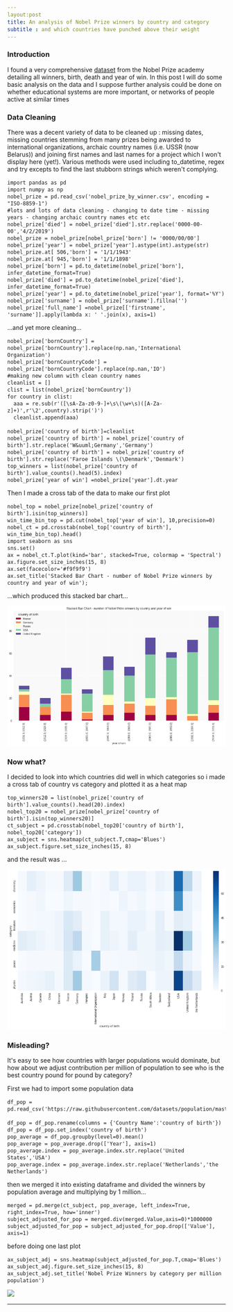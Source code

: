 ```yaml
---
layout:post
title: An analysis of Nobel Prize winners by country and category
subtitle : and which countries have punched above their weight
---
```


### Introduction

I found a very comprehensive [dataset](http://data.nobelprize.org/) from the Nobel Prize academy detailing all winners, birth, death and year of win.  In this post I will do some basic analysis on the data and I suppose further analysis could be done on whether educational systems are more important, or networks of people active at similar times

### Data Cleaning

There was a decent variety of data to be cleaned up : missing dates, missing countries stemming from many prizes being awarded to international organizations, archaic country names (i.e. USSR (now Belarus)) and joining first names and last names for a project which I won't display here (yet!).
Various methods were used including to_datetime, regex and try excepts to find the last stubborn strings which weren't complying.

```
import pandas as pd
import numpy as np
nobel_prize = pd.read_csv('nobel_prize_by_winner.csv', encoding = "ISO-8859-1")
#lots and lots of data cleaning - changing to date time - missing years - changing archaic country names etc etc
nobel_prize['died'] = nobel_prize['died'].str.replace('0000-00-00','4/2/2019')
nobel_prize = nobel_prize[nobel_prize['born'] != '0000/00/00']
nobel_prize['year'] = nobel_prize['year'].astype(int).astype(str)
nobel_prize.at[ 506,'born'] = '1/1/1943'
nobel_prize.at[ 945,'born'] = '1/1/1898'
nobel_prize['born'] = pd.to_datetime(nobel_prize['born'], infer_datetime_format=True)
nobel_prize['died'] = pd.to_datetime(nobel_prize['died'], infer_datetime_format=True)
nobel_prize['year'] = pd.to_datetime(nobel_prize['year'], format='%Y')
nobel_prize['surname'] = nobel_prize['surname'].fillna('')
nobel_prize['full_name'] =nobel_prize[['firstname', 'surname']].apply(lambda x: ' '.join(x), axis=1)
```

...and yet more cleaning...

```
nobel_prize['bornCountry'] = nobel_prize['bornCountry'].replace(np.nan,'International Organization')
nobel_prize['bornCountryCode'] = nobel_prize['bornCountryCode'].replace(np.nan,'IO')
#making new column with clean country names
cleanlist = []
clist = list(nobel_prize['bornCountry']) 
for country in clist:
  aaa = re.sub(r'([\sA-Za-z0-9-]+\s\(\w+\s)([A-Za-z]+)',r'\2',country).strip(')')
  cleanlist.append(aaa)

nobel_prize['country of birth']=cleanlist
nobel_prize['country of birth'] = nobel_prize['country of birth'].str.replace('W&uuml;Germany','Germany')
nobel_prize['country of birth'] = nobel_prize['country of birth'].str.replace('Faroe Islands \(\Denmark','Denmark')
top_winners = list(nobel_prize['country of birth'].value_counts().head(5).index)
nobel_prize['year of win'] =nobel_prize['year'].dt.year
```
Then I made a cross tab of the data to make our first plot

```
nobel_top = nobel_prize[nobel_prize['country of birth'].isin(top_winners)]
win_time_bin_top = pd.cut(nobel_top['year of win'], 10,precision=0) 
nobel_ct = pd.crosstab(nobel_top['country of birth'], win_time_bin_top).head()
import seaborn as sns
sns.set()
ax = nobel_ct.T.plot(kind='bar', stacked=True, colormap = 'Spectral')
ax.figure.set_size_inches(15, 8)
ax.set(facecolor='#f9f9f9')
ax.set_title('Stacked Bar Chart - number of Nobel Prize winners by country and year of win');
```

...which produced this stacked bar chart...

![](/img/stacked%20bar.png)

### Now what?

I decided to look into which countries did well in which categories so i made a cross tab of country vs category and plotted it as a heat map

```
top_winners20 = list(nobel_prize['country of birth'].value_counts().head(20).index)
nobel_top20 = nobel_prize[nobel_prize['country of birth'].isin(top_winners20)]
ct_subject = pd.crosstab(nobel_top20['country of birth'], nobel_top20['category'])
ax_subject = sns.heatmap(ct_subject.T,cmap='Blues')
ax_subject.figure.set_size_inches(15, 8)
```

and the result was ...

![](/img/nobel%20heatmap%201.png)

### Misleading?

It's easy to see how countries with larger populations would dominate, but how about we adjust contribution per million of population to see who is the best country pound for pound by category?

First we had to import some population data

```
df_pop = pd.read_csv('https://raw.githubusercontent.com/datasets/population/master/data/population.csv')

df_pop = df_pop.rename(columns = {'Country Name':'country of birth'})
df_pop = df_pop.set_index('country of birth')
pop_average = df_pop.groupby(level=0).mean()
pop_average = pop_average.drop(['Year'], axis=1)
pop_average.index = pop_average.index.str.replace('United States','USA')
pop_average.index = pop_average.index.str.replace('Netherlands','the Netherlands')
```
then we merged it into existing dataframe and divided the winners by population average and multiplying by 1 million...

```
merged = pd.merge(ct_subject, pop_average, left_index=True, right_index=True, how='inner')
subject_adjusted_for_pop = merged.div(merged.Value,axis=0)*1000000
subject_adjusted_for_pop = subject_adjusted_for_pop.drop(['Value'], axis=1)
```

before doing one last plot

```
ax_subject_adj = sns.heatmap(subject_adjusted_for_pop.T,cmap='Blues')
ax_subject_adj.figure.set_size_inches(15, 8)
ax_subject_adj.set_title('Nobel Prize Winners by category per million population')
```

![](/img/nobel%20heatmap%202.png)



---




